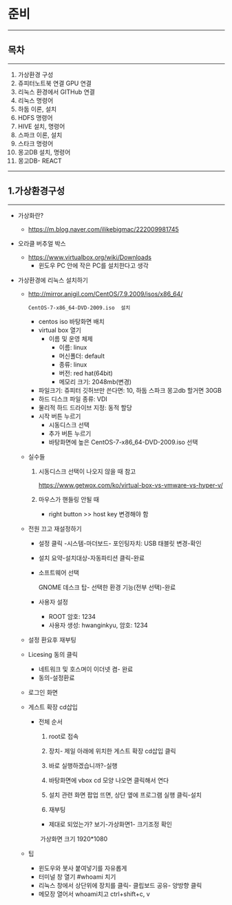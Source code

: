# 준비 

---

## 목차

---

1. 가상환경 구성
2. 쥬피터노트북 연결 GPU 연결
3. 리눅스 환경에서 GITHub 연결
4. 리눅스 명령어
5. 하둡 이론, 설치
6. HDFS 명령어
7. HIVE 설치, 명령어
8. 스파크 이론, 설치
9. 스타크 명령어
10. 몽고DB 설치, 명령어
11. 몽고DB- REACT

---

## 1.가상환경구성

---

- 가상화란?

  - https://m.blog.naver.com/ilikebigmac/222009981745

- 오라클 버추얼 박스

  - https://www.virtualbox.org/wiki/Downloads
    - 윈도우 PC 안에 작은 PC를 설치한다고 생각

- 가상환경에 리눅스 설치하기

  - http://mirror.anigil.com/CentOS/7.9.2009/isos/x86_64/

    ```
    CentOS-7-x86_64-DVD-2009.iso  설치
    ```

    - centos iso 바탕화면 배치
    - virtual box 열기
      - 이름 및 운영 체제
        - 이름: linux
        - 머신폴더: default
        - 종류: linux
        - 버전: red hat(64bit)
        - 메모리 크기: 2048mb(변경)
    - 파일크기: 쥬피터 깃허브만 쓴다면: 10, 하둡 스파크 몽고db 할거면 30GB
    - 하드 디스크 파일 종류: VDI
    - 물리적 하드 드라이브 지정: 동적 할당
    - 시작 버튼 누르기
      - 시동디스크 선택
      - 추가 버튼 누르기
      - 바탕화면에 높은 CentOS-7-x86_64-DVD-2009.iso 선택

  - 실수들

    1) 시동디스크 선택이 나오지 않을 때 참고

       https://www.getwox.com/ko/virtual-box-vs-vmware-vs-hyper-v/

    2) 마우스가 핸들링 안될 때

       - right button >> host key 변경해야 함

  - 전원 끄고 재설정하기

    - 설정 클릭 -시스템-마더보드- 포인팅자치: USB 태블릿 변경-확인

    - 설치 요약-설치대상-자동파티션 클릭-완료

    - 소프트웨어 선택

      GNOME 데스크 탑- 선택한 환경 기능(전부 선택)-완료

    - 사용자 설정

      - ROOT 암호: 1234
      - 사용자 생성: hwanginkyu, 암호: 1234

  - 설정 환요후 재부팅

  - Licesing 동의 클릭

    - 네트워크 및 호스며이 이더넷 켬- 완료
    - 동의-설정환료

  - 로그인 화면

  - 게스트 확장 cd삽입

    - 전체 순서

      1. root로 접속

      2. 장치- 제일 아래에 위치한 게스트 확장 cd삽입 클릭
      3. 바로 실행하겠습니까?-실행
      4. 바탕화면에 vbox cd 모양 나오면 클릭해서 연다
      5. 설치 관련 화면 팝업 뜨면, 상단 옆에 프로그램 실행 클릭-설치
      6. 재부팅

      - 제대로 되었는가? 보기-가상화면1- 크기조정 확인

      ​        가상화면 크기 1920*1080

  - 팁

    - 윈도우와 봇사 붙여넣기를 자유롭게
    - 터미널 창 열기 #whoami 치기
    - 리눅스 창에서 상단위에 장치를 클릭- 클립보드 공유- 양방향 클릭
    - 메모장 열어서 whoami치고 ctrl+shift+c, v